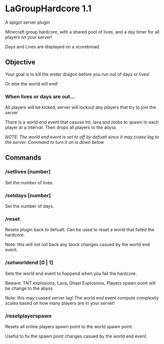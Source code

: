 # LaGroupHardcore 1.1
A spigot server plugin

Minecraft group hardcore, with a shared pool of lives, and a day timer for all players on your server!

Days and Lives are displayed on a scorebroad.

## Objective

Your goal is to kill the ender dragon before you run out of days or lives! 

Or else the world will end!

### When lives or days are out...

All players will be kicked, server will lockout any players that try to join the server

There is a world end event that casuse tnt, lava and mobs to spawn to each player at a interval. Then drops all players to the abyss

*NOTE: The world end event is set to off by defualt since it may cuase lag to the server. Command to turn it on is down below*


## Commands

### /setlives [number]

Set the number of lives.

### /setdays [number]

Set the number of days.

### /reset

Resets plugin back to defualt. Can be used to reset a world that failed the hardcore.

Note: this will not roll back any block changes casued by the world end event.
   
### /setworldend [0 | 1]

Sets the world end event to happend when you fail the hardcore.

Beware: TNT explosions, Lava, Ghast Explosions, Players spawn point will be change to the abyss

Note: this may cuased server lag! The world end event compute complexity scales based on how many players are in your server!

### /resetplayerspawn

Resets all online players spawn point to the world spawn point.

Useful to fix the spawn point changes casued by the world end event.

